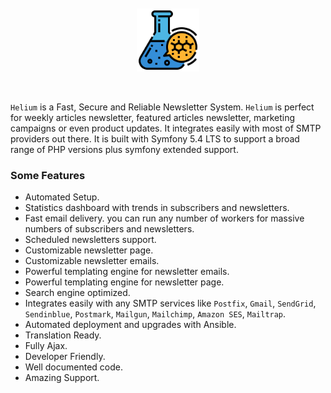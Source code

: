 <br/>
<br/>
<br/>
<br/>
<p align="center">
  <img width="20%" src="screenshots/logo.png">
</p>
<br/>

`Helium` is a Fast, Secure and Reliable Newsletter System. `Helium` is perfect for weekly articles newsletter, featured articles newsletter, marketing campaigns or even product updates. It integrates easily with most of SMTP providers out there. It is built with Symfony 5.4 LTS to support a broad range of PHP versions plus symfony extended support.

### Some Features

- Automated Setup.
- Statistics dashboard with trends in subscribers and newsletters.
- Fast email delivery. you can run any number of workers for massive numbers of subscribers and newsletters.
- Scheduled newsletters support.
- Customizable newsletter page.
- Customizable newsletter emails.
- Powerful templating engine for newsletter emails.
- Powerful templating engine for newsletter page.
- Search engine optimized.
- Integrates easily with any SMTP services like `Postfix`, `Gmail`, `SendGrid`, `Sendinblue`, `Postmark`, `Mailgun`, `Mailchimp`, `Amazon SES`, `Mailtrap`.
- Automated deployment and upgrades with Ansible.
- Translation Ready.
- Fully Ajax.
- Developer Friendly.
- Well documented code.
- Amazing Support.

